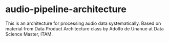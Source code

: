 # audio-pipeline-architecture
This is an architecture for processing audio data systematically. Based on material from Data Product Architecture class by Adolfo de Unanue at Data Science Master, ITAM.
